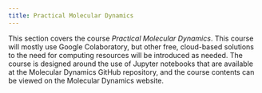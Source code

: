 ```yaml
---
title: Practical Molecular Dynamics
---
```


This section covers the course *Practical Molecular Dynamics*. This course will mostly use Google Colaboratory, but other free, cloud-based solutions to the need for computing resources will be introduced as needed. The course is designed around the use of Jupyter notebooks that are available at the Molecular Dynamics GitHub repository, and the course contents can be viewed on the Molecular Dynamics website.
